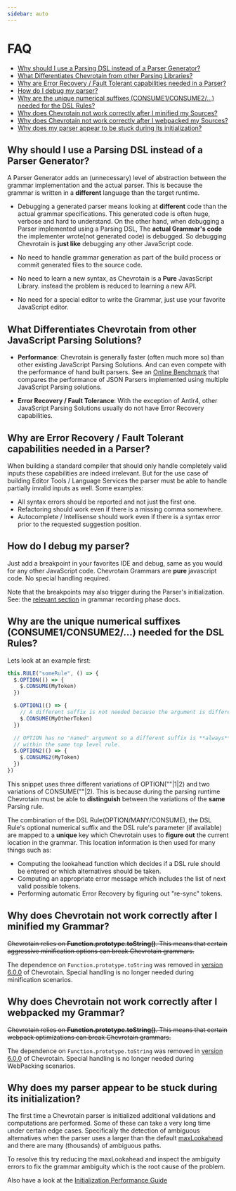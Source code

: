 ```yaml
---
sidebar: auto
---
```


# FAQ

- [Why should I use a Parsing DSL instead of a Parser Generator?](#VS_GENERATORS)
- [What Differentiates Chevrotain from other Parsing Libraries?](#VS_OTHERS)
- [Why are Error Recovery / Fault Tolerant capabilities needed in a Parser?](#WHY_ERROR_RECOVERY)
- [How do I debug my parser?](#DEBUGGING)
- [Why are the unique numerical suffixes (CONSUME1/CONSUME2/...) needed for the DSL Rules?](#NUMERICAL_SUFFIXES)
- [Why does Chevrotain not work correctly after I minified my Sources?](#MINIFIED)
- [Why does Chevrotain not work correctly after I webpacked my Sources?](#WEBPACK)
- [Why does my parser appear to be stuck during its initialization?](#STUCK_AMBIGUITY)

## Why should I use a Parsing DSL instead of a Parser Generator?

A Parser Generator adds an (unnecessary) level of abstraction between the grammar implementation and the actual parser.
This is because the grammar is written in a **different** language than the target runtime.

- Debugging a generated parser means looking at **different** code than the actual grammar specifications.
  This generated code is often huge, verbose and hard to understand. On the other hand, when debugging a Parser
  implemented using a Parsing DSL, The **actual Grammar's code** the implementer wrote(not generated code) is debugged.
  So debugging Chevrotain is **just like** debugging any other JavaScript code.

- No need to handle grammar generation as part of the build process or commit generated files to the source code.

- No need to learn a new syntax, as Chevrotain is a **Pure** JavasScript Library. instead the problem is reduced to learning a new API.

- No need for a special editor to write the Grammar, just use your favorite JavaScript editor.

## What Differentiates Chevrotain from other JavaScript Parsing Solutions?

- **Performance**: Chevrotain is generally faster (often much more so) than other existing JavaScript Parsing Solutions.
  And can even compete with the performance of hand built parsers.
  See an [Online Benchmark](https://chevrotain.io/performance/) that compares the performance of JSON Parsers implemented using multiple JavaScript Parsing solutions.

- **Error Recovery / Fault Tolerance**: With the exception of Antlr4, other JavaScript Parsing Solutions usually do not have Error Recovery capabilities.

## Why are Error Recovery / Fault Tolerant capabilities needed in a Parser?

When building a standard compiler that should only handle completely valid inputs these capabilities are indeed irrelevant.
But for the use case of building Editor Tools / Language Services the parser must be able to handle partially invalid inputs as well.
Some examples:

- All syntax errors should be reported and not just the first one.
- Refactoring should work even if there is a missing comma somewhere.
- Autocomplete / Intellisense should work even if there is a syntax error prior to the requested suggestion position.

## How do I debug my parser?

Just add a breakpoint in your favorites IDE and debug, same as you would for any other JavaScript code.
Chevrotain Grammars are **pure** javascript code. No special handling required.

Note that the breakpoints may also trigger during the Parser's initialization.
See: the [relevant section](./guide/internals.md#debugging-implications) in grammar recording phase docs.

## Why are the unique numerical suffixes (CONSUME1/CONSUME2/...) needed for the DSL Rules?

Lets look at an example first:

```javascript
this.RULE("someRule", () => {
  $.OPTION(() => {
    $.CONSUME(MyToken)
  })

  $.OPTION1(() => {
    // A different suffix is not needed because the argument is different!
    $.CONSUME(MyOtherToken)
  })

  // OPTION has no "named" argument so a different suffix is **always** needed
  // within the same top level rule.
  $.OPTION2(() => {
    $.CONSUME2(MyToken)
  })
})
```

This snippet uses three different variations of OPTION(""|1|2) and two variations of CONSUME(""|2).
This is because during the parsing runtime Chevrotain must be able to **distinguish** between the variations of the **same** Parsing rule.

The combination of the DSL Rule(OPTION/MANY/CONSUME), the DSL Rule's optional numerical suffix and the DSL rule's parameter (if available)
are mapped to a **unique** key which Chevrotain uses to **figure out** the current location in the grammar. This location information is then
used for many things such as:

- Computing the lookahead function which decides if a DSL rule should be entered or which alternatives should be taken.
- Computing an appropriate error message which includes the list of next valid possible tokens.
- Performing automatic Error Recovery by figuring out "re-sync" tokens.

## Why does Chevrotain not work correctly after I minified my Grammar?

~~Chevrotain relies on **Function.prototype.toString()**.
This means that certain aggressive minification options can break Chevrotain grammars.~~

The dependence on `Function.prototype.toString` was removed in
[version 6.0.0](http://chevrotain.io/docs/changes/CHANGELOG.html#_6-0-0-8-20-2019) of Chevrotain.
Special handling is no longer needed during minification scenarios.

## Why does Chevrotain not work correctly after I webpacked my Grammar?

~~Chevrotain relies on **Function.prototype.toString()**.
This means that certain webpack optimizations can break Chevrotain grammars.~~

The dependence on `Function.prototype.toString` was removed in
[version 6.0.0](http://chevrotain.io/docs/changes/CHANGELOG.html#_6-0-0-8-20-2019) of Chevrotain.
Special handling is no longer needed during WebPacking scenarios.

## Why does my parser appear to be stuck during its initialization?

The first time a Chevrotain parser is initialized additional validations and computations are performed.
Some of these can take a very long time under certain edge cases. Specifically the detection of ambiguous alternatives
when the parser uses a larger than the default [maxLookahead](https://chevrotain.io/documentation/10_1_0/interfaces/iparserconfig.html#maxlookahead)
and there are many (thousands) of ambiguous paths.

To resolve this try reducing the maxLookahead and inspect the ambiguity errors to fix
the grammar ambiguity which is the root cause of the problem.

Also have a look at the [Initialization Performance Guide](./guide/initialization_performance.md)
